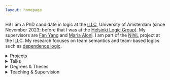 ```yaml
---
layout: homepage
---
```


Hi! I am a PhD candidate in logic at the [ILLC](https://www.illc.uva.nl/),
University of Amsterdam (since November 2023; before that I was at the
[Helsinki Logic Group](https://wiki.helsinki.fi/xwiki/bin/view/Logic/Home/)).
My supervisors are [Fan Yang](https://sites.google.com/site/fanyanghp/) and
[Maria Aloni](https://www.marialoni.org/). I am part of the
[NihiL](https://projects.illc.uva.nl/nihil/) project at the ILLC. My research
focuses on team semantics and team-based logics such as [dependence
logic](https://plato.stanford.edu/entries/logic-dependence/).

<details>
 <summary>Projects</summary>

{% include_relative _includes/submitted.md %}

{% include_relative _includes/publications.md %}

{% include_relative _includes/prelim.md %}

</details>

<details>
 <summary>Talks</summary>
 <ul><li> 2025.02.06: NihiL Midterm Reflection on AI Workshop <code>&#8212;</code> <i>The Logic of Nothingness</i> </li>
 <li> 2024.10.16: Workshop on the Occasion of Marco Degano’s PhD Defense, University of Amsterdam <code>&#8212;</code> <i>Convex Team Logics</i> (joint talk with Søren Knudstorp) </li>
 <li> 2024.03.30: The 4th Tsinghua Interdisciplinary Workshop on Logic, Language, and Meaning, Tsinghua University <code>&#8212;</code> <i>Further Remarks on the Dual Negation in Team Semantics</i> </li>
 <li> 2024.03.30: The 4th Tsinghua Interdisciplinary Workshop on Logic, Language, and Meaning, Tsinghua University <code>&#8212;</code> <i>How to Split a Relation</i> (joint talk with Marco Degano, Tomasz Klochowicz and Søren Knudstorp) </li>
 <li> 2024.03.12: Dagstuhl Seminar 24111, Logics for Dependence and Independence: Expressivity and Complexity <code>&#8212;</code> <i>Deep Inference Sequent Calculi for Propositional Logics with Team Semantics</i> </li>
<li> 2024.02.23: InqML Workshop, University of Padova <code>&#8212;</code> <i>State-based Modal Logics for Free Choice </i> </li>
<li> 2024.02.02: The NihiL Workshop, University of Amsterdam <code>&#8212;</code> <i>Bilateral State-based Modal Logic: Expressive Power and Axiomatizations </i> </li>
<li> 2024.01.25: The Utrecht Logic in Progress Series, Utrecht University <code>&#8212;</code> <i>Propositional and Modal Team Semantics: the Failure of Downward Closure</i> </li>
<li> 2023.10.18: University of Helsinki logic seminar <code>&#8212;</code> <i>Convexity in Propositional Team Semantics</i> </li>
<li> 2023.10.04: PhDs in Logic, University of Granada <code>&#8212;</code> <i>Deep Inference Sequent Calculi for Team-based Logics</i> </li>
<li> 2023.09.13: University of Helsinki logic seminar <code>&#8212;</code> <i>Deep Inference Sequent Calculi for Propositional Logics with Team Semantics</i> </li>
<li> 2023.06.27: NihiL seminar, University of Amsterdam <code>&#8212;</code> <i>BSML and Expressive Completeness</i> (joint talk with Søren Knudstorp) </li>
<li> 2023.06.23: Dutch Logic PhD Day, University of Groningen <code>&#8212;</code> <i>Further Remarks on the 'Non-semantic' Nature of the Dual Negation</i> </li>
<li> 2023.03.13: NihiL seminar, University of Amsterdam <code>&#8212;</code> <i>A Remark on the Negation in Bilateral State-based Modal Logic</i> </li>
<li> 2023.02.20: NihiL seminar, University of Amsterdam <code>&#8212;</code> <i>An Axiomatization of Bilateral State-based Modal Logic</i> </li>
<li> 2022.12.07: University of Helsinki logic seminar <code>&#8212;</code> <i>A Remark on the Dual Negation in Propositional/Modal Team Semantics</i> </li>
<li> 2022.06.19: Scandinavian Logic Symposium, University of Bergen <code>&#8212;</code> <i>Modal Team Logics for Modelling Free Choice Inference</i> </li>
<li> 2021.12.01: University of Helsinki logic seminar <code>&#8212;</code> <i>Modal Team Logics for Modelling Free Choice Inference</i> </li>
<li> 2021.08.09: Workshop on Logics of Dependence and Independence, ESSLLI, Free University of Bozen-Bolzano (online) <code>&#8212;</code> <i>Axiomatizing a Logic for Modelling Free Choice Inference</i> </li>
<li> 2021.07.22: Logic Colloquium, Adam Mickiewicz University (online) <code>&#8212;</code> <i>A Logic for Modelling Free Choice Inference</i> </li>
<li> 2021.03.17: University of Helsinki logic seminar <code>&#8212;</code> <i>Axiomatizing a Logic for Free Choice</i> </li>
 </ul>
</details>

<details>
 <summary>Degrees & Theses </summary>
 <ul> 
<li> 2018-2021: MSc in Logic, ILLC, University of Amsterdam <br>
Thesis: <a href="https://msclogic.illc.uva.nl/theses/archive/publication/4941/The-Logic-of-Free-Choice-Axiomatizations-of-State-based-Modal-Logics">The Logic of Free Choice — Axiomatizations of State-Based Modal Logics</a><br>(supervisors: Maria Aloni and Fan Yang)</li>
<li> 2017-2018: MSc in Computer Science, University College London <br>
Final Project: A Theorem Prover for Full Computation Tree Logic (CTL<sup>∗</sup>)<br>(supervisor: Robin Hirsch)</li>
<li> 2013-2015: Studied for MSc in Mathematics and Foundations of Computer Science, University of Oxford. Dropped out due to <a href="https://en.wikipedia.org/wiki/Myalgic_encephalomyelitis/chronic_fatigue_syndrome">ME/CFS</a> (I have since recovered).</li>
<li> 2009-2013: MA (Hons) in Mathematics and Philosophy, University of St Andrews <br>
Undergraduate Maths Project: The Axiom of Choice and Product Spaces in Topology<br>(supervisor: James Mitchell)</li>
 </ul>
</details>

<details>
 <summary>Teaching & Supervision</summary>
<h3 id="ta" >Teaching assistant</h3>
 <ul>
<li> 2024: <a href="https://coursecatalogue.uva.nl/xmlpages/page/2024-2025-en/search-course/course/118737">Axiomatic Set Theory</a> (University of Amsterdam; main instructor: Franziska Jahnke)</li>
<li> 2022: <a href="https://studies.helsinki.fi/courses/course-unit/otm-b46220b1-179e-4ab7-8752-c702e57c29c4">Finite Model Theory</a> (University of Helsinki; main instructor: Juha Kontinen)</li>
<li> 2021: <a href="https://studies.helsinki.fi/courses/course-unit/hy-CU-117629832-2020-08-01?cpId=hy-lv-71">Dependence Logic</a> (University of Helsinki; main instructor: Fan Yang)</li>
<li> 2021: <a href="https://studies.helsinki.fi/courses/course-unit/otm-d9733070-f2eb-4797-92a7-4001fcf0fa97/MAT21002">Series</a> (University of Helsinki; main instructor: Mika Koskenoja)</li>
<li> 2020: <a href="https://coursecatalogue.uva.nl/xmlpages/page/2024-2025-en/search-course/course/114730">Introduction to the Philosophy of Language</a> (University of Amsterdam; main instructor: Elsbeth Brouwer)</li>
</ul> 
<h3 id="ta" >Supervision</h3>
 <ul >
<li> 2024: Master of Logic individual project in Dependence Logic</li>
<li> 2022: <a href="https://sites.google.com/view/matildahaggblom/">Matilda Häggblom</a>, <a href="https://helda.helsinki.fi/items/89688789-0073-4191-8777-98542f128949">Axiomatizing Modal Inclusion Logic</a> (MSc Thesis, University of Helsinki)</li>
 </ul>
</details>
